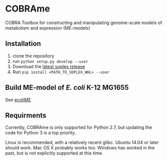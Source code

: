 # COBRAme
COBRA Toolbox for constructing and manipulating genome-scale models of metabolism and expression (ME-models)

## Installation
1. clone the repository
2. run ```python setup.py develop --user```
3. Download the [latest soplex release](https://github.com/SBRG/soplex_cython/releases)
4. Run ```pip install <PATH_TO_SOPLEX_WHL> --user```

## Build ME-model of *E. coli* K-12 MG1655
See [ecoliME](https://github.com/SBRG/ecoliME)

## Requirments
Currently, COBRAme is only supported for Python 2.7, but updating the code for Python 3 is a top priority.

Linux is recommended, with a relatively recent glibc. Ubuntu 14.04 or later
should work. Mac OS X probably works too. Windows has worked in the past, but
is not explicitly supported at this time.

